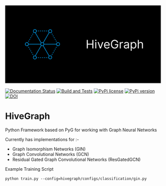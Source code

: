 ![](https://github.com/SauravMaheshkar/hivegraph/blob/main/docs/media/Github_Banner.png?raw=true)

[![Documentation Status](https://readthedocs.org/projects/hivegraph/badge/?version=latest)](https://hivegraph.readthedocs.io/en/latest/?badge=latest) [![Build and Tests](https://github.com/SauravMaheshkar/hivegraph/actions/workflows/python.yml/badge.svg)](https://github.com/SauravMaheshkar/hivegraph/actions/workflows/python.yml) [![PyPi license](https://badgen.net/pypi/license/pip/)](https://pypi.org/project/hivegraph/) [![PyPi version](https://badgen.net/pypi/v/hivegraph/)](https://pypi.org/project/hivegraph/) [![DOI](https://zenodo.org/badge/724171091.svg)](https://zenodo.org/doi/10.5281/zenodo.10440489)


# HiveGraph
Python Framework based on PyG for working with Graph Neural Networks

Currently has implementations for :-

* Graph Isomorphism Networks (GIN)
* Graph Convolutional Networks (GCN)
* Residual Gated Graph Convolutional Networks (ResGatedGCN)

Example Training Script
```
python train.py --config=hivegraph/configs/classification/gin.py
```
